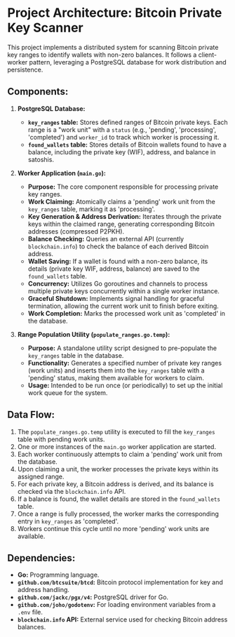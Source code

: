 # Project Architecture: Bitcoin Private Key Scanner

This project implements a distributed system for scanning Bitcoin private key ranges to identify wallets with non-zero balances. It follows a client-worker pattern, leveraging a PostgreSQL database for work distribution and persistence.

## Components:

1.  **PostgreSQL Database:**
    *   **`key_ranges` table:** Stores defined ranges of Bitcoin private keys. Each range is a "work unit" with a `status` (e.g., 'pending', 'processing', 'completed') and `worker_id` to track which worker is processing it.
    *   **`found_wallets` table:** Stores details of Bitcoin wallets found to have a balance, including the private key (WIF), address, and balance in satoshis.

2.  **Worker Application (`main.go`):**
    *   **Purpose:** The core component responsible for processing private key ranges.
    *   **Work Claiming:** Atomically claims a 'pending' work unit from the `key_ranges` table, marking it as 'processing'.
    *   **Key Generation & Address Derivation:** Iterates through the private keys within the claimed range, generating corresponding Bitcoin addresses (compressed P2PKH).
    *   **Balance Checking:** Queries an external API (currently `blockchain.info`) to check the balance of each derived Bitcoin address.
    *   **Wallet Saving:** If a wallet is found with a non-zero balance, its details (private key WIF, address, balance) are saved to the `found_wallets` table.
    *   **Concurrency:** Utilizes Go goroutines and channels to process multiple private keys concurrently within a single worker instance.
    *   **Graceful Shutdown:** Implements signal handling for graceful termination, allowing the current work unit to finish before exiting.
    *   **Work Completion:** Marks the processed work unit as 'completed' in the database.

3.  **Range Population Utility (`populate_ranges.go.temp`):**
    *   **Purpose:** A standalone utility script designed to pre-populate the `key_ranges` table in the database.
    *   **Functionality:** Generates a specified number of private key ranges (work units) and inserts them into the `key_ranges` table with a 'pending' status, making them available for workers to claim.
    *   **Usage:** Intended to be run once (or periodically) to set up the initial work queue for the system.

## Data Flow:

1.  The `populate_ranges.go.temp` utility is executed to fill the `key_ranges` table with pending work units.
2.  One or more instances of the `main.go` worker application are started.
3.  Each worker continuously attempts to claim a 'pending' work unit from the database.
4.  Upon claiming a unit, the worker processes the private keys within its assigned range.
5.  For each private key, a Bitcoin address is derived, and its balance is checked via the `blockchain.info` API.
6.  If a balance is found, the wallet details are stored in the `found_wallets` table.
7.  Once a range is fully processed, the worker marks the corresponding entry in `key_ranges` as 'completed'.
8.  Workers continue this cycle until no more 'pending' work units are available.

## Dependencies:

*   **Go:** Programming language.
*   **`github.com/btcsuite/btcd`:** Bitcoin protocol implementation for key and address handling.
*   **`github.com/jackc/pgx/v4`:** PostgreSQL driver for Go.
*   **`github.com/joho/godotenv`:** For loading environment variables from a `.env` file.
*   **`blockchain.info` API:** External service used for checking Bitcoin address balances.
